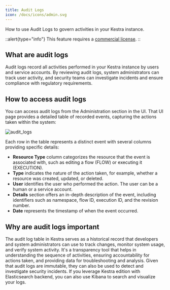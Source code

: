 ```yaml
---
title: Audit Logs
icon: /docs/icons/admin.svg
---
```


How to use Audit Logs to govern activities in your Kestra instance.

::alert{type="info"}
This feature requires a [commercial license](https://kestra.io/pricing).
::

## What are audit logs

Audit logs record all activities performed in your Kestra instance by users and service accounts. By reviewing audit logs, system administrators can track user activity, and security teams can investigate incidents and ensure compliance with regulatory requirements.

## How to access audit logs

You can access audit logs from the Administration section in the UI. That UI page provides a detailed table of recorded events, capturing the actions taken within the system:

![audit_logs](/docs/concepts/audit_logs.png)

Each row in the table represents a distinct event with several columns providing specific details:

- **Resource Type** column categorizes the resource that the event is associated with, such as editing a flow (FLOW) or executing it (EXECUTION).
- **Type** indicates the nature of the action taken, for example, whether a resource was created, updated, or deleted.
- **User** identifies the user who performed the action. The user can be a human or a service account.
- **Details** section offers an in-depth description of the event, including identifiers such as namespace, flow ID, execution ID, and the revision number.
- **Date** represents the timestamp of when the event occurred.

## Why are audit logs important

The audit log table in Kestra serves as a historical record that developers and system administrators can use to track changes, monitor system usage, and verify system activity. It's a transparency tool that helps in understanding the sequence of activities, ensuring accountability for actions taken, and providing data for troubleshooting and analysis. Given that audit logs are immutable, they can also be used to detect and investigate security incidents. If you leverage Kestra edition with Elasticsearch backend, you can also use Kibana to search and visualize your logs.